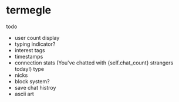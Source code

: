 # termegle
todo
- user count display
- typing indicator?
- interest tags
- timestamps
- connection stats (You've chatted with {self.chat_count} strangers today!) type
- nicks
- block system?
- save chat histroy
- ascii art